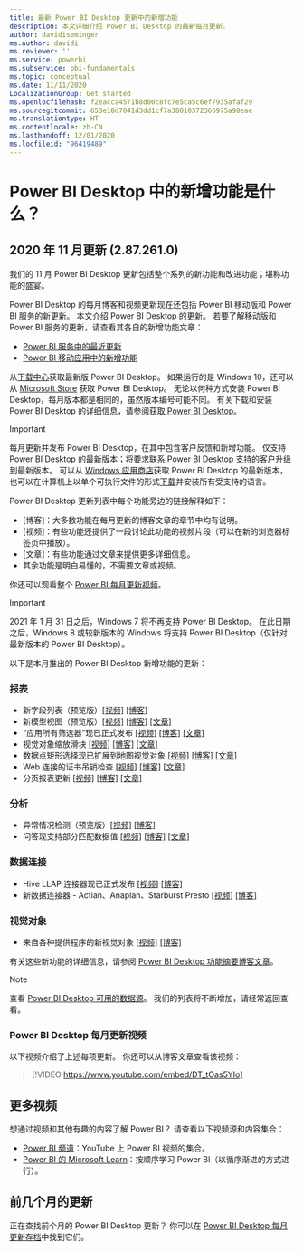 ```yaml
---
title: 最新 Power BI Desktop 更新中的新增功能
description: 本文详细介绍 Power BI Desktop 的最新每月更新。
author: davidiseminger
ms.author: davidi
ms.reviewer: ''
ms.service: powerbi
ms.subservice: pbi-fundamentals
ms.topic: conceptual
ms.date: 11/11/2020
LocalizationGroup: Get started
ms.openlocfilehash: f2eacca4571b8d00c8fc7e5ca5c6ef7935afaf29
ms.sourcegitcommit: 653e18d7041d3dd1cf7a38010372366975a98eae
ms.translationtype: HT
ms.contentlocale: zh-CN
ms.lasthandoff: 12/01/2020
ms.locfileid: "96419489"
---
```

# <a name="whats-new-in-power-bi-desktop"></a>Power BI Desktop 中的新增功能是什么？

## <a name="november-2020-update-2872610"></a>2020 年 11 月更新 (2.87.261.0)

我们的 11 月 Power BI Desktop 更新包括整个系列的新功能和改进功能；堪称功能的盛宴。 

Power BI Desktop 的每月博客和视频更新现在还包括 Power BI 移动版和 Power BI 服务的新更新。 本文介绍 Power BI Desktop 的更新。 若要了解移动版和 Power BI 服务的更新，请查看其各自的新增功能文章：

* [Power BI 服务中的最近更新](service-whats-new.md)
* [Power BI 移动应用中的新增功能](../consumer/mobile/mobile-whats-new-in-the-mobile-apps.md)

从[下载中心](https://www.microsoft.com/download/details.aspx?id=58494)获取最新版 Power BI Desktop。 如果运行的是 Windows 10，还可以从 [Microsoft Store](https://aka.ms/pbidesktopstore) 获取 Power BI Desktop。 无论以何种方式安装 Power BI Desktop，每月版本都是相同的，虽然版本编号可能不同。 有关下载和安装 Power BI Desktop 的详细信息，请参阅[获取 Power BI Desktop](desktop-get-the-desktop.md)。 

> [!IMPORTANT]
> 每月更新并发布 Power BI Desktop，在其中包含客户反馈和新增功能。 仅支持 Power BI Desktop 的最新版本；将要求联系 Power BI Desktop 支持的客户升级到最新版本。 可以从 [Windows 应用商店](https://aka.ms/pbidesktopstore)获取 Power BI Desktop 的最新版本，也可以在计算机上以单个可执行文件的形式[下载](https://www.microsoft.com/download/details.aspx?id=58494)并安装所有受支持的语言。

Power BI Desktop 更新列表中每个功能旁边的链接解释如下：

* \[博客\]：大多数功能在每月更新的博客文章的章节中均有说明。
* \[视频\]：有些功能还提供了一段讨论此功能的视频片段（可以在新的浏览器标签页中播放）。
* \[文章\]：有些功能通过文章来提供更多详细信息。
* 其余功能是明白易懂的，不需要文章或视频。

你还可以观看整个 [Power BI 每月更新视频](#power-bi-desktop-monthly-update-video)。

> [!IMPORTANT]
> 2021 年 1 月 31 日之后，Windows 7 将不再支持 Power BI Desktop。 在此日期之后，Windows 8 或较新版本的 Windows 将支持 Power BI Desktop（仅针对最新版本的 Power BI Desktop）。 

以下是本月推出的 Power BI Desktop 新增功能的更新：


### <a name="reporting"></a>报表
* 新字段列表（预览版）[[视频]](https://youtu.be/DT_tOas5YIo?t=15) [[博客]](https://powerbi.microsoft.com/blog/power-bi-november-2020-feature-summary/#_Toc55467053) 
* 新模型视图（预览版）[[视频]](https://youtu.be/DT_tOas5YIo?t=61) [[博客]](https://powerbi.microsoft.com/blog/power-bi-november-2020-feature-summary/#_Toc55467054) [[文章]](../create-reports/power-bi-personalize-visuals.md)
* “应用所有筛选器”现已正式发布 [[视频]](https://youtu.be/DT_tOas5YIo?t=98) [[博客]](https://powerbi.microsoft.com/blog/power-bi-november-2020-feature-summary/#_Toc55467055) [[文章]](../create-reports/desktop-multi-select.md#select-multiple-elements-using-rectangle-select-preview)
* 视觉对象缩放滑块 [[视频]](https://youtu.be/DT_tOas5YIo?t=160) [[博客]](https://powerbi.microsoft.com/blog/power-bi-november-2020-feature-summary/#_Toc55467056) [[文章]](../create-reports/desktop-multi-select.md#select-multiple-elements-using-rectangle-select-preview)
* 数据点矩形选择现已扩展到地图视觉对象 [[视频]](https://youtu.be/DT_tOas5YIo?t=185) [[博客]](https://powerbi.microsoft.com/blog/power-bi-november-2020-feature-summary/#_Toc55467057) [[文章]](../create-reports/desktop-multi-select.md#select-multiple-elements-using-rectangle-select-preview)
* Web 连接的证书吊销检查 [[视频]](https://youtu.be/DT_tOas5YIo?t=292) [[博客]](https://powerbi.microsoft.com/blog/power-bi-november-2020-feature-summary/#_Toc55467058) [[文章]](../create-reports/desktop-multi-select.md#select-multiple-elements-using-rectangle-select-preview)
* 分页报表更新 [[视频]](https://youtu.be/DT_tOas5YIo?t=292) [[博客]](https://powerbi.microsoft.com/blog/power-bi-november-2020-feature-summary/#_Toc55467059) [[文章]](../create-reports/desktop-multi-select.md#select-multiple-elements-using-rectangle-select-preview)

### <a name="analytics"></a>分析
* 异常情况检测（预览版）[[视频]](https://youtu.be/DT_tOas5YIo?t=199) [[博客]](https://powerbi.microsoft.com/blog/power-bi-november-2020-feature-summary/#_Toc55467061) 
* 问答现支持部分匹配数据值 [[视频]](https://youtu.be/DT_tOas5YIo?t=438) [[博客]](https://powerbi.microsoft.com/blog/power-bi-november-2020-feature-summary/#_Toc55467062) [[文章]](../create-reports/desktop-multi-select.md#select-multiple-elements-using-rectangle-select-preview)

### <a name="data-connectivity"></a>数据连接
* Hive LLAP 连接器现已正式发布 [[视频]](https://youtu.be/DT_tOas5YIo?t=461) [[博客]](https://powerbi.microsoft.com/blog/power-bi-november-2020-feature-summary/#_Toc55467064)
* 新数据连接器 - Actian、Anaplan、Starburst Presto [[视频]](https://youtu.be/DT_tOas5YIo?t=487) [[博客]](https://powerbi.microsoft.com/blog/power-bi-november-2020-feature-summary/#_Toc55467065)


### <a name="visuals"></a>视觉对象
* 来自各种提供程序的新视觉对象 [[视频]](https://youtu.be/DT_tOas5YIo?t=688)  [[博客]](https://powerbi.microsoft.com/blog/power-bi-november-2020-feature-summary/#_Toc55467072)


有关这些新功能的详细信息，请参阅 [Power BI Desktop 功能摘要博客文章](https://powerbi.microsoft.com/blog/power-bi-november-2020-feature-summary/)。


> [!NOTE]
> 查看 [Power BI Desktop 可用的数据源](../connect-data/desktop-data-sources.md)。 我们的列表将不断增加，请经常返回查看。


### <a name="power-bi-desktop-monthly-update-video"></a>Power BI Desktop 每月更新视频
以下视频介绍了上述每项更新。 你还可以从博客文章查看该视频：

> [!VIDEO https://www.youtube.com/embed/DT_tOas5YIo]

## <a name="more-videos"></a>更多视频

想通过视频和其他有趣的内容了解 Power BI？ 请查看以下视频源和内容集合：

-   [Power BI 频道](https://www.youtube.com/user/mspowerbi)：YouTube 上 Power BI 视频的集合。
-   [Power BI 的 Microsoft Learn](/learn/powerplatform/power-bi?WT.mc_id=powerbi_landingpage-docs-link)：按顺序学习 Power BI（以循序渐进的方式进行）。

## <a name="updates-for-previous-months"></a>前几个月的更新

正在查找前个月的 Power BI Desktop 更新？ 你可以在 [Power BI Desktop 每月更新存档](desktop-latest-update-archive.md)中找到它们。